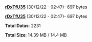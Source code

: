 [**rDxTfU35**](/data/rDxTfU35.txt) (30/12/22 - 02:47)- 697 bytes

[**rDxTfU35**](/data/rDxTfU35.txt) (30/12/22 - 02:47)- 697 bytes

**Total Datas**: 2231

**Total Size**: 14.39 MB / 14.4 MB